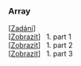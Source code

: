 ### Array
[[Zadání](https://github.com/ShadowMoonlight-MS/Programovani/blob/main/Progr2/10_Adv_arrays)]<br>
[[Zobrazit](/arrays/part1.cs)] &nbsp; 1. part 1<br>
[[Zobrazit](/arrays/part2.cs)] &nbsp; 1. part 2<br>
[[Zobrazit](/arrays/part3.cs)] &nbsp; 1. part 3<br>
